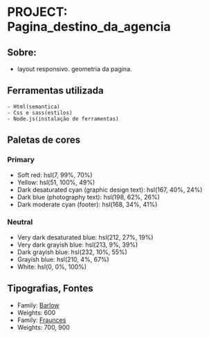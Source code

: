 # PROJECT: Pagina_destino_da_agencia #

## Sobre: 

- layout responsivo. geometria da pagina. 

## Ferramentas utilizada

    - Html(semantica)
    - Css e sass(estilos)
    - Node.js(instalação de ferramentas)
 
    
## Paletas de cores

### Primary

- Soft red: hsl(7, 99%, 70%)
- Yellow: hsl(51, 100%, 49%)
- Dark desaturated cyan (graphic design text): hsl(167, 40%, 24%)
- Dark blue (photography text): hsl(198, 62%, 26%)
- Dark moderate cyan (footer): hsl(168, 34%, 41%)


### Neutral

- Very dark desaturated blue: hsl(212, 27%, 19%)
- Very dark grayish blue: hsl(213, 9%, 39%)
- Dark grayish blue: hsl(232, 10%, 55%)
- Grayish blue: hsl(210, 4%, 67%)
- White: hsl(0, 0%, 100%)


## Tipografias, Fontes  

- Family: [Barlow](https://fonts.google.com/specimen/Barlow)
- Weights: 600
- Family: [Fraunces](https://fonts.google.com/specimen/Fraunces)
- Weights: 700, 900